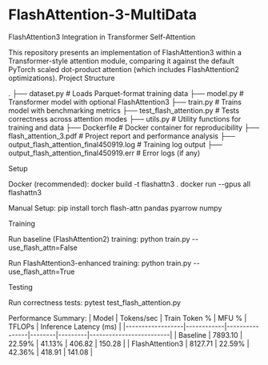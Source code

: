 # FlashAttention-3-MultiData
FlashAttention3 Integration in Transformer Self-Attention

This repository presents an implementation of FlashAttention3 within a Transformer-style attention module, comparing it against the default PyTorch scaled dot-product attention (which includes FlashAttention2 optimizations).
Project Structure

.
├── dataset.py                          # Loads Parquet-format training data
├── model.py                            # Transformer model with optional FlashAttention3
├── train.py                            # Trains model with benchmarking metrics
├── test_flash_attention.py             # Tests correctness across attention modes
├── utils.py                            # Utility functions for training and data
├── Dockerfile                          # Docker container for reproducibility
├── flash_attention_3.pdf               # Project report and performance analysis
├── output_flash_attention_final450919.log  # Training log output
├── output_flash_attention_final450919.err  # Error logs (if any)

Setup

Docker (recommended):
docker build -t flashattn3 .
docker run --gpus all flashattn3

Manual Setup:
pip install torch flash-attn pandas pyarrow numpy

Training

Run baseline (FlashAttention2) training:
python train.py --use_flash_attn=False

Run FlashAttention3-enhanced training:
python train.py --use_flash_attn=True

Testing

Run correctness tests:
pytest test_flash_attention.py

Performance Summary:
| Model            | Tokens/sec | Train Token % | MFU % | TFLOPs | Inference Latency (ms) |
|------------------|------------|----------------|--------|---------|-------------------------|
| Baseline         | 7893.10    | 22.59%         | 41.13% | 406.82  | 150.28                  |
| FlashAttention3  | 8127.71    | 22.59%         | 42.36% | 418.91  | 141.08                  |



